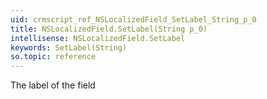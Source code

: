 ```yaml
---
uid: crmscript_ref_NSLocalizedField_SetLabel_String_p_0
title: NSLocalizedField.SetLabel(String p_0)
intellisense: NSLocalizedField.SetLabel
keywords: SetLabel(String)
so.topic: reference
---
```



The label of the field


